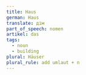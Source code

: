 ```yaml
---
title: Haus
german: Haus
translate: дім
part_of_speech: nomen
artikel: das
tags:
  - noun
  - building
plural: Häuser
plural_rule: add umlaut + n
---
```

